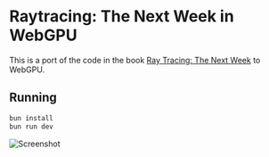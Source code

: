 # Raytracing: The Next Week in WebGPU

This is a port of the code in the book [Ray Tracing: The Next Week](https://raytracing.github.io/books/RayTracingTheNextWeek.html) to WebGPU.

## Running
```sh
bun install
bun run dev
```

![Screenshot](https://github.com/azillion/raytracing-in-one-weekend/blob/main/ray_traced.png?raw=true)
